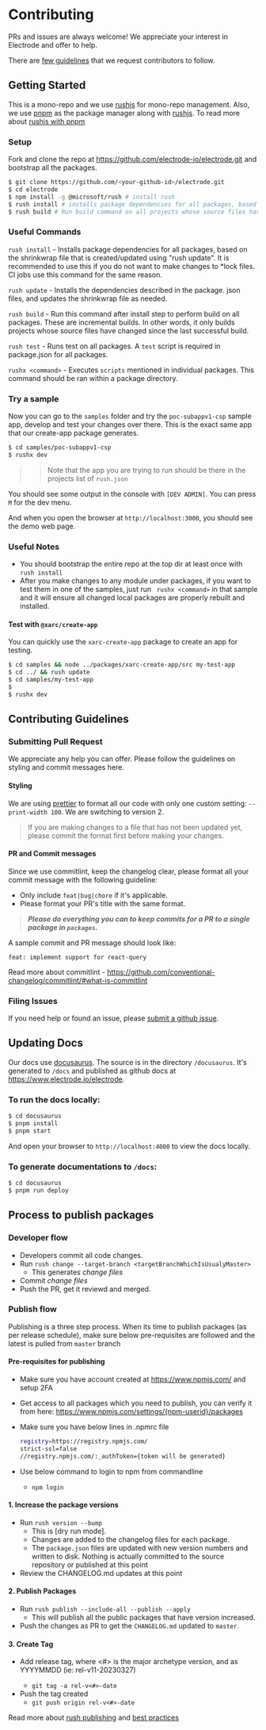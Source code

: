 # Contributing

PRs and issues are always welcome! We appreciate your interest in Electrode and offer to help.

There are [few guidelines](#contributing-guidelines) that we request contributors to follow.

## Getting Started

This is a mono-repo and we use [rushjs] for mono-repo management. Also, we use [pnpm] as the package manager along with [rushjs].
To read more about [rushjs with pnpm]

### Setup

Fork and clone the repo at <https://github.com/electrode-io/electrode.git> and bootstrap all the packages.

```bash
$ git clone https://github.com/<your-github-id>/electrode.git
$ cd electrode
$ npm install -g @microsoft/rush # install rush
$ rush install # installs package dependencies for all packages, based on the shrinkwrap file (pnpm-lock) that got created/updated using rush update.
$ rush build # Run build command on all projects whose source files have changed since the last successful build
```

### Useful Commands

`rush install` - Installs package dependencies for all
packages, based on the shrinkwrap file that is created/updated using "rush update". 
It is recommended to use this if you do not want to make changes to *lock files. CI jobs use this command for the same reason.

`rush update` - Installs the dependencies described in the package.
json files, and updates the shrinkwrap file as needed. 

`rush build` - Run this command after install step to perform build on all packages. These are incremental builds. In other words, it only builds projects whose source files have changed since the last successful build.

`rush test` - Runs test on all packages. A `test` script is required in package.json for all packages.

`rushx <command>` - Executes `scripts` mentioned in individual packages. This command should be ran within a package directory.

### Try a sample

Now you can go to the `samples` folder and try the `poc-subappv1-csp` sample app, develop and test your changes over there. This is the exact same app that our create-app package generates.

```bash
$ cd samples/poc-subappv1-csp
$ rushx dev
```
>> Note that the app you are trying to run should be there in the projects list of `rush.json`

You should see some output in the console with `[DEV ADMIN]`. You can press `M` for the dev menu.

And when you open the browser at `http://localhost:3000`, you should see the demo web page.

### **Useful** Notes

- You should bootstrap the entire repo at the top dir at least once with `rush install`
- After you make changes to any module under packages, if you want to test them in one of the samples, just run `` rushx <command>`` in that sample and it will ensure all changed local packages are properly rebuilt and installed.


#### Test with `@xarc/create-app`

You can quickly use the `xarc-create-app` package to create an app for testing.

```bash
$ cd samples && node ../packages/xarc-create-app/src my-test-app
$ cd ../ && rush update
$ cd samples/my-test-app
$ 
$ rushx dev
```

## Contributing Guidelines

### Submitting Pull Request

We appreciate any help you can offer. Please follow the guidelines on styling and commit messages here.

#### Styling

We are using [prettier] to format all our code with only one custom setting: `--print-width 100`. We are switching to version 2.

> If you are making changes to a file that has not been updated yet, please commit the format first before making your changes.

#### PR and Commit messages

Since we use commitlint, keep the changelog clear, please format all your commit message with the following guideline:

- Only include `feat|bug|chore` if it's applicable.
- Please format your PR's title with the same format.

> **_Please do everything you can to keep commits for a PR to a single package in `packages`._**

A sample commit and PR message should look like:

```text
feat: implement support for react-query
```

Read more about commitlint - https://github.com/conventional-changelog/commitlint/#what-is-commitlint

### Filing Issues

If you need help or found an issue, please [submit a github issue](https://github.com/electrode-io/electrode/issues/new/choose).

## Updating Docs

Our docs use [docusaurus]. The source is in the directory `/docusaurus`. It's generated to `/docs` and published as github docs at <https://www.electrode.io/electrode>.

### To run the docs locally:

```bash
$ cd docusaurus
$ pnpm install
$ pnpm start
```

And open your browser to `http://localhost:4000` to view the docs locally.

### To generate documentations to `/docs`:

```bash
$ cd docusaurus
$ pnpm run deploy
```

## Process to publish packages

### Developer flow
- Developers commit all code changes.
- Run `rush change --target-branch <targetBranchWhichIsUsualyMaster>` 
  - This generates *change files*
- Commit *change files*
- Push the PR, get it reviewd and merged.


### Publish flow

Publishing is a three step process. When its time to publish packages (as per release schedule), make sure below pre-requisites are followed and the latest is pulled from `master` branch

#### **Pre-requisites for publishing**

- Make sure you have account created at https://www.npmjs.com/ and setup 2FA
- Get access to all packages which you need to publish, you can verify it from here: https://www.npmjs.com/settings/{npm-userid}/packages
- Make sure you have below lines in .npmrc file
  
  ```bash
  registry=https://registry.npmjs.com/
  strict-ssl=false
  //registry.npmjs.com/:_authToken={token will be generated}
  ```

- Use below command to login to npm from commandline
  - `npm login`
#### **1. Increase the package versions**
- Run `rush version --bump`
  - This is [dry run mode]. 
  - Changes are added to the changelog files for each package.
  - The `package.json` files are updated with new version numbers and written to disk. Nothing is actually committed to the source repository or published at this point
- Review the CHANGELOG.md updates at this point

#### **2. Publish Packages**
- Run `rush publish --include-all --publish --apply`
  - This will publish all the public packages that have version increased.
- Push the changes as PR to get the `CHANGELOG.md` updated to `master`.

#### **3. Create Tag**
- Add release tag, where <#> is the major archetype version, and <date> as YYYYMMDD (ie: rel-v11-20230327)
  - `git tag -a rel-v<#>-date`
- Push the tag created
  - `git push origin rel-v<#>-date`


Read more about [rush publishing] and [best practices]


[prettier]: https://www.npmjs.com/package/prettier

[xclap-cli]: https://www.npmjs.com/package/xclap-cli
[docusaurus]: https://docusaurus.io/
[rushjs]: https://rushjs.io/pages/intro/welcome/
[rushjs with pnpm]: https://rushjs.io/pages/maintainer/package_managers/
[best practices]:  https://rushjs.io/pages/best_practices/change_logs/#recommended-practices
[pnpm]: https://pnpm.io/
[rush publishing]: https://rushjs.io/pages/maintainer/publishing/#dry-run-mode
